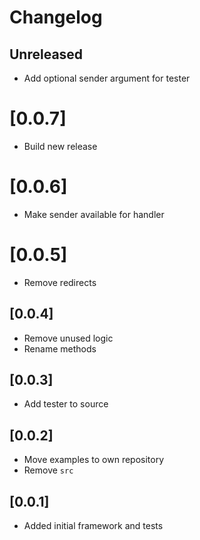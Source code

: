 # Changelog

## Unreleased

* Add optional sender argument for tester

# [0.0.7]

* Build new release

# [0.0.6]

* Make sender available for handler

# [0.0.5]

* Remove redirects

## [0.0.4]

* Remove unused logic
* Rename methods

## [0.0.3]

* Add tester to source

## [0.0.2]

* Move examples to own repository
* Remove `src`

## [0.0.1]

* Added initial framework and tests
